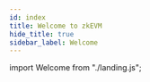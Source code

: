 ```yaml
---
id: index
title: Welcome to zkEVM
hide_title: true
sidebar_label: Welcome
---
```


import Welcome from "./landing.js";

<Welcome/>
